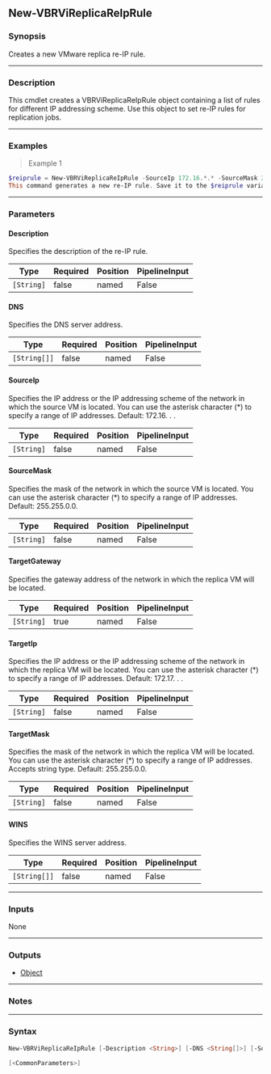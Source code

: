 New-VBRViReplicaReIpRule
------------------------

### Synopsis
Creates a new VMware replica re-IP rule.

---

### Description

This cmdlet creates a VBRViReplicaReIpRule object containing a list of rules for different IP addressing scheme.
Use this object to set re-IP rules for replication jobs.

---

### Examples
> Example 1

```PowerShell
$reiprule = New-VBRViReplicaReIpRule -SourceIp 172.16.*.* -SourceMask 255.255.0.0 -TargetIp 172.17.*.* -TargetMask 255.255.0.0 -TargetGateway 172.17.0.1
This command generates a new re-IP rule. Save it to the $reiprule variable for future needs.
```

---

### Parameters
#### **Description**
Specifies the description of the re-IP rule.

|Type      |Required|Position|PipelineInput|
|----------|--------|--------|-------------|
|`[String]`|false   |named   |False        |

#### **DNS**
Specifies the DNS server address.

|Type        |Required|Position|PipelineInput|
|------------|--------|--------|-------------|
|`[String[]]`|false   |named   |False        |

#### **SourceIp**
Specifies the IP address or the IP addressing scheme of the network in which the source VM is located.
You can use the asterisk character (*) to specify a range of IP addresses.
Default: 172.16. . .

|Type      |Required|Position|PipelineInput|
|----------|--------|--------|-------------|
|`[String]`|false   |named   |False        |

#### **SourceMask**
Specifies the mask of the network in which the source VM is located.
You can use the asterisk character (*) to specify a range of IP addresses.
Default: 255.255.0.0.

|Type      |Required|Position|PipelineInput|
|----------|--------|--------|-------------|
|`[String]`|false   |named   |False        |

#### **TargetGateway**
Specifies the gateway address of the network in which the replica VM will be located.

|Type      |Required|Position|PipelineInput|
|----------|--------|--------|-------------|
|`[String]`|true    |named   |False        |

#### **TargetIp**
Specifies the IP address or the IP addressing scheme of the network in which the replica VM will be located.
You can use the asterisk character (*) to specify a range of IP addresses.
Default: 172.17. . .

|Type      |Required|Position|PipelineInput|
|----------|--------|--------|-------------|
|`[String]`|false   |named   |False        |

#### **TargetMask**
Specifies the mask of the network in which the replica VM will be located.
You can use the asterisk character (*) to specify a range of IP addresses.
Accepts string type.
Default: 255.255.0.0.

|Type      |Required|Position|PipelineInput|
|----------|--------|--------|-------------|
|`[String]`|false   |named   |False        |

#### **WINS**
Specifies the WINS server address.

|Type        |Required|Position|PipelineInput|
|------------|--------|--------|-------------|
|`[String[]]`|false   |named   |False        |

---

### Inputs
None

---

### Outputs
* [Object](https://learn.microsoft.com/en-us/dotnet/api/System.Object)

---

### Notes

---

### Syntax
```PowerShell
New-VBRViReplicaReIpRule [-Description <String>] [-DNS <String[]>] [-SourceIp <String>] [-SourceMask <String>] -TargetGateway <String> [-TargetIp <String>] [-TargetMask <String>] [-WINS <String[]>] 
```
```PowerShell
[<CommonParameters>]
```
